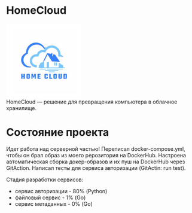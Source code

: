 # HomeCloud
<p align="center">
  <img style="float:left" src="https://github.com/DaniilSelin/HomeCloud/blob/main/logo.jpg" alt="HomeCloud Logo" width="200" />
</p>
<div style="clear:both"> HomeCloud — решение для превращения компьютера в облачное хранилище. </div>

# Состояние проекта
 Идет работа над серверной частью!
 Переписал docker-compose.yml, чтобы он брал образ из моего рерозитория на DockerHub.
 Настроена автоматическая сборка докер-образов и их пуш на DockerHub через GitAction. Написал тесты для сервиса авторизации (GitActin: run test).
 
 Стадия разработки сервисов: 
- сервис авторизации - 80% (Python)
- файловый сервис - 1% (Go)
- сервис метаданных - 0% (Go)
